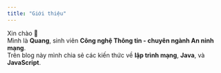 ```yaml
---
title: "Giới thiệu"
---
```


Xin chào 👋  
Mình là **Quang**, sinh viên **Công nghệ Thông tin - chuyên ngành An ninh mạng**.  
Trên blog này mình chia sẻ các kiến thức về **lập trình mạng**, **Java**, và **JavaScript**.
